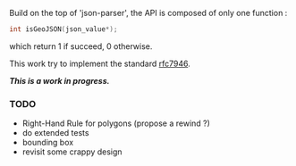 Build on the top of 'json-parser', the API is composed of only one function :
```c
int isGeoJSON(json_value*);
```
which return 1 if succeed, 0 otherwise.

This work try to implement the standard [rfc7946](https://datatracker.ietf.org/doc/html/rfc7946#section-3.1.1).   

***This is a work in progress.***


### TODO 
- Right-Hand Rule for polygons (propose a rewind ?)
- do extended tests
- bounding box
- revisit some crappy design
